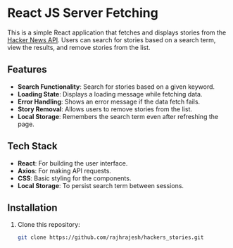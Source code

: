 # React JS Server Fetching

This is a simple React application that fetches and displays stories from the [Hacker News API](https://hn.algolia.com/api/v1/search). Users can search for stories based on a search term, view the results, and remove stories from the list.

## Features

- **Search Functionality**: Search for stories based on a given keyword.
- **Loading State**: Displays a loading message while fetching data.
- **Error Handling**: Shows an error message if the data fetch fails.
- **Story Removal**: Allows users to remove stories from the list.
- **Local Storage**: Remembers the search term even after refreshing the page.

## Tech Stack

- **React**: For building the user interface.
- **Axios**: For making API requests.
- **CSS**: Basic styling for the components.
- **Local Storage**: To persist search term between sessions.

## Installation

1. Clone this repository:
   ```bash
   git clone https://github.com/rajhrajesh/hackers_stories.git
